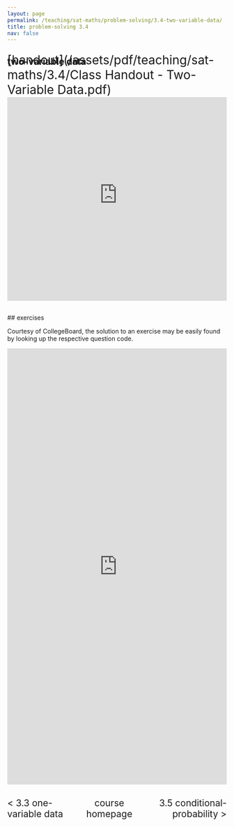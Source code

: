 ```yaml
---
layout: page
permalink: /teaching/sat-maths/problem-solving/3.4-two-variable-data/
title: problem-solving 3.4
nav: false
---
```


## two-variable data

<div style="margin-top: -50px;"></div>
<span style="float:right; font-size: 2em;">  [handout](/assets/pdf/teaching/sat-maths/3.4/Class Handout - Two-Variable Data.pdf)</span> 
<br> 
<div style="margin-top: 30px;"></div>
<iframe 
    class="rounded z-depth-1" 
    zoomable="true" 
    style="width: 100%; height: 350pt;" 
    src="https://www.youtube-nocookie.com/embed/5PUXPK5XCrw?si=AmE0LMaMg8Pidq50" 
    title="YouTube video player" 
    frameborder="0" 
    allow="accelerometer; autoplay; clipboard-write; encrypted-media; gyroscope; picture-in-picture; web-share" 
    referrerpolicy="strict-origin-when-cross-origin" 
    allowfullscreen>
</iframe>


<div style="margin-top: 30px;"></div>
## exercises 

Courtesy of CollegeBoard, the solution to an exercise may be easily found by looking up the respective question code.


<iframe scrolling="auto" 
    src="https://drive.google.com/viewerng/viewer?embedded=true&url=elshenawyom.github.io/assets/pdf/teaching/sat-maths/3.4/Exercises - Two-Variable Data.pdf" 
    style="width: 100%; height: 1000px;" 
    frameborder="0">
</iframe>

<div style="margin-top: 30px;"></div>
<div style="display: flex; justify-content: space-between; align-items: center;">
  <a href="/teaching/sat-maths/problem-solving/3.3-one-variable-data/" style="font-size: 1.5em; text-decoration: none;"> < 3.3 one-variable data </a>
  <a href="/teaching/sat-maths/" style="font-size: 1.5em; text-decoration: none; text-align: center;"> course homepage </a>
  <a href="/teaching/sat-maths/problem-solving/3.5-conditional-probability/" style="font-size: 1.5em; text-decoration: none; text-align: right;"> 3.5 conditional-probability > </a>
</div>

<br>
<br>

